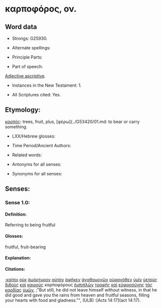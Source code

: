 # καρποφόρος, ον.

<!-- Status: S2=Needs2ndReview -->
<!-- Lexica used for edits: BDAG, FFM, LN, A-S -->

## Word data

* Strongs: G25930.


* Alternate spellings:

* Principle Parts: 

* Part of speech: 

[Adjective ascriptive](http://ugg.readthedocs.io/en/latest/adjective_ascriptive.html).

* Instances in the New Testament: 1.

* All Scriptures cited: Yes.

## Etymology: 

[καρπός](../G25900/01.md): trees, fruit, plus, [φέρω](../G53420/01.md: to bear or carry something.

* LXX/Hebrew glosses: 

* Time Period/Ancient Authors: 

* Related words: 

* Antonyms for all senses:

* Synonyms for all senses: 

## Senses:

### Sense 1.0:

#### Definition: 

Referring to being fruitful

#### Glosses:

fruitful, fruit-bearing

#### Explanation:

#### Citations:

;[καίτοι](../G25430/01.md) [οὐκ](../G37560/01.md) [ἀμάρτυρον](../G02670/01.md) [αὑτὸν](../G08460/01.md) [ἀφῆκεν](../G08630/01.md) [ἀγαθουργῶν](../G00140/01.md) [οὐρανόθεν](../G37710/01.md) [ὑμῖν](../G47710/01.md) [ὑετοὺς](../G52050/01.md) [διδοὺς](../G13250/01.md) [καὶ](../G25320/01.md) [καιροὺς](../G25400/01.md) καρποφόρους [ἐμπιπλῶν](../G17050/01.md) [τροφῆς](../G51600/01.md) [καὶ](../G25320/01.md) [εὐφροσύνης](../G21670/01.md) [τὰς](../G35880/01.md) [καρδίας](../G25880/01.md) [ὑμῶν](../G47710/01.md), 
;"But still, he did not leave himself without witness, in that he did good and gave you the rains from heaven and fruitful seasons, filling your hearts with food and gladness."",  (ULB)
:[Acts 14:17](act 14:17).

